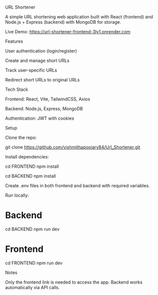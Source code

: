 URL Shortener

A simple URL shortening web application built with React (frontend) and Node.js + Express (backend) with MongoDB for storage.

Live Demo: https://url-shortener-frontend-3ly1.onrender.com

Features

User authentication (login/register)

Create and manage short URLs

Track user-specific URLs

Redirect short URLs to original URLs

Tech Stack

Frontend: React, Vite, TailwindCSS, Axios

Backend: Node.js, Express, MongoDB

Authentication: JWT with cookies

Setup

Clone the repo:

git clone https://github.com/vishmithapoojary84/Url_Shortener.git


Install dependencies:

cd FRONTEND
npm install

cd BACKEND
npm install


Create .env files in both frontend and backend with required variables.

Run locally:

# Backend
cd BACKEND
npm run dev

# Frontend
cd FRONTEND
npm run dev

Notes

Only the frontend link is needed to access the app. Backend works automatically via API calls.
